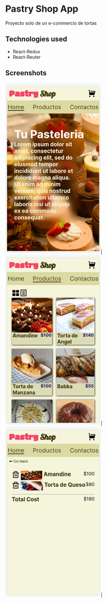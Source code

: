 # Pastry Shop App

Proyecto solo de un e-commercio de tortas

## Technologies used

- React-Redux
- React-Reuter

## Screenshots

<img src="./screenshot_home.png" width="300">|
<img src="./screenshot_productos.png" width="300">|
<img src="./screenshot_cart.png" width="300">|